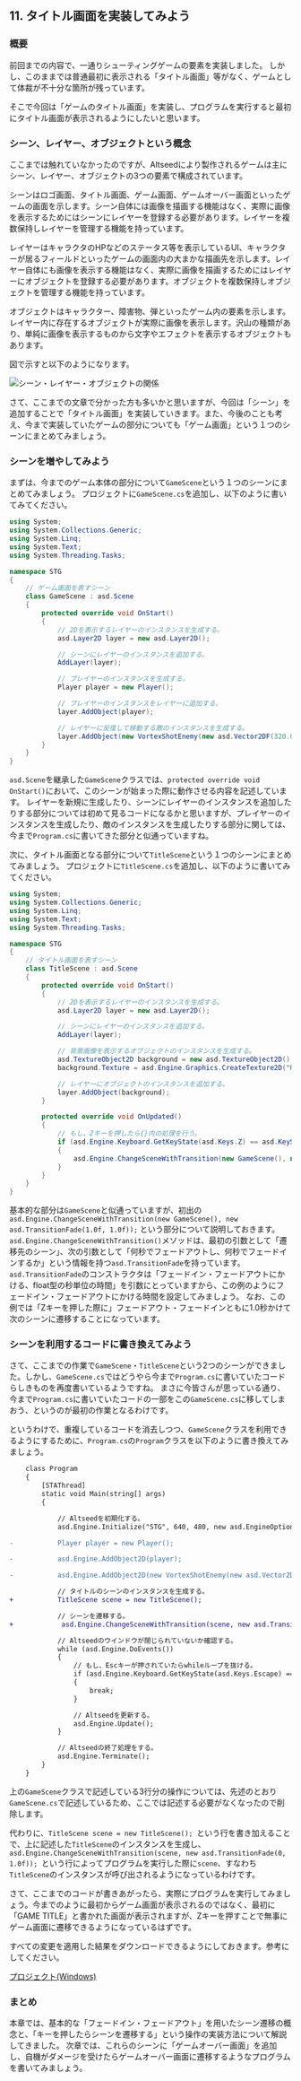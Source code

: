 ## 11. タイトル画面を実装してみよう

### 概要

前回までの内容で、一通りシューティングゲームの要素を実装しました。
しかし、このままでは普通最初に表示される「タイトル画面」等がなく、ゲームとして体裁が不十分な箇所が残っています。

そこで今回は「ゲームのタイトル画面」を実装し、プログラムを実行すると最初にタイトル画面が表示されるようにしたいと思います。

### シーン、レイヤー、オブジェクトという概念

ここまでは触れていなかったのですが、Altseedにより製作されるゲームは主にシーン、レイヤー、オブジェクトの3つの要素で構成されています。

シーンはロゴ画面、タイトル画面、ゲーム画面、ゲームオーバー画面といったゲームの画面を示します。シーン自体には画像を描画する機能はなく、実際に画像を表示するためにはシーンにレイヤーを登録する必要があります。レイヤーを複数保持しレイヤーを管理する機能を持っています。

レイヤーはキャラクタのHPなどのステータス等を表示しているUI、キャラクターが居るフィールドといったゲームの画面内の大まかな描画先を示します。レイヤー自体にも画像を表示する機能はなく、実際に画像を描画するためにはレイヤーにオブジェクトを登録する必要があります。オブジェクトを複数保持しオブジェクトを管理する機能を持っています。

オブジェクトはキャラクター、障害物、弾といったゲーム内の要素を示します。レイヤー内に存在するオブジェクトが実際に画像を表示します。沢山の種類があり、単純に画像を表示するものから文字やエフェクトを表示するオブジェクトもあります。

図で示すと以下のようになります。

![シーン・レイヤー・オブジェクトの関係](img/11_1_BasicDesign.png)

さて、ここまでの文章で分かった方も多いかと思いますが、今回は「シーン」を追加することで「タイトル画面」を実装していきます。また、今後のことも考え、今まで実装していたゲームの部分についても「ゲーム画面」という１つのシーンにまとめてみましょう。

### シーンを増やしてみよう

まずは、今までのゲーム本体の部分について```GameScene```という１つのシーンにまとめてみましょう。
プロジェクトに```GameScene.cs```を追加し、以下のように書いてみてください。

```cs
using System;
using System.Collections.Generic;
using System.Linq;
using System.Text;
using System.Threading.Tasks;

namespace STG
{
	// ゲーム画面を表すシーン
	class GameScene : asd.Scene
	{
		protected override void OnStart()
		{
			// 2Dを表示するレイヤーのインスタンスを生成する。
			asd.Layer2D layer = new asd.Layer2D();

			// シーンにレイヤーのインスタンスを追加する。
			AddLayer(layer);

			// プレイヤーのインスタンスを生成する。
			Player player = new Player();

			// プレイヤーのインスタンスをレイヤーに追加する。
			layer.AddObject(player);

			// レイヤーに反復して移動する敵のインスタンスを生成する。
			layer.AddObject(new VortexShotEnemy(new asd.Vector2DF(320.0f, 100.0f), player));
		}
	}
}
```

```asd.Scene```を継承した```GameScene```クラスでは、```protected override void OnStart()```において、このシーンが始まった際に動作させる内容を記述しています。
レイヤーを新規に生成したり、シーンにレイヤーのインスタンスを追加したりする部分については初めて見るコードになるかと思いますが、プレイヤーのインスタンスを生成したり、敵のインスタンスを生成したりする部分に関しては、今まで```Program.cs```に書いてきた部分と似通っていますね。

次に、タイトル画面となる部分について```TitleScene```という１つのシーンにまとめてみましょう。
プロジェクトに```TitleScene.cs```を追加し、以下のように書いてみてください。

```cs
using System;
using System.Collections.Generic;
using System.Linq;
using System.Text;
using System.Threading.Tasks;

namespace STG
{
	// タイトル画面を表すシーン
	class TitleScene : asd.Scene
	{
		protected override void OnStart()
		{
			// 2Dを表示するレイヤーのインスタンスを生成する。
			asd.Layer2D layer = new asd.Layer2D();

			// シーンにレイヤーのインスタンスを追加する。
			AddLayer(layer);

			// 背景画像を表示するオブジェクトのインスタンスを生成する。
			asd.TextureObject2D background = new asd.TextureObject2D();
			background.Texture = asd.Engine.Graphics.CreateTexture2D("Resources/Title.png");

			// レイヤーにオブジェクトのインスタンスを追加する。
			layer.AddObject(background);
		}

		protected override void OnUpdated()
		{
			// もし、Zキーを押したら{}内の処理を行う。
			if (asd.Engine.Keyboard.GetKeyState(asd.Keys.Z) == asd.KeyState.Push)
			{
				asd.Engine.ChangeSceneWithTransition(new GameScene(), new asd.TransitionFade(1.0f, 1.0f));
			}
		}
	}
}
```

基本的な部分は```GameScene```と似通っていますが、初出の```asd.Engine.ChangeSceneWithTransition(new GameScene(), new asd.TransitionFade(1.0f, 1.0f));``` という部分について説明しておきます。
```asd.Engine.ChangeSceneWithTransition()```メソッドは、最初の引数として「遷移先のシーン」、次の引数として「何秒でフェードアウトし、何秒でフェードインするか」という情報を持つ```asd.TransitionFade```を持っています。```asd.TransitionFade```のコンストラクタは「フェードイン・フェードアウトにかける、float型の秒単位の時間」を引数にとっていますから、この例のようにフェードイン・フェードアウトにかける時間を設定してみましょう。
なお、この例では「Zキーを押した際に」フェードアウト・フェードインともに1.0秒かけて次のシーンに遷移することになっています。

### シーンを利用するコードに書き換えてみよう

さて、ここまでの作業で```GameScene```・```TitleScene```という2つのシーンができました。しかし、```GameScene.cs```ではどうやら今まで```Program.cs```に書いていたコードらしきものを再度書いているようですね。
まさに今皆さんが思っている通り、今まで```Program.cs```に書いていたコードの一部をこの```GameScene.cs```に移してしまおう、というのが最初の作業となるわけです。

というわけで、重複しているコードを消去しつつ、```GameScene```クラスを利用できるようにするために、```Program.cs```の```Program```クラスを以下のように書き換えてみましょう。

```diff
	class Program
	{
		[STAThread]
		static void Main(string[] args)
		{

			// Altseedを初期化する。
			asd.Engine.Initialize("STG", 640, 480, new asd.EngineOption());

-			Player player = new Player();

-			asd.Engine.AddObject2D(player);

-			asd.Engine.AddObject2D(new VortexShotEnemy(new asd.Vector2DF(320.0f, 100.0f), player));

			// タイトルのシーンのインスタンスを生成する。
+			TitleScene scene = new TitleScene();

			// シーンを遷移する。
+            asd.Engine.ChangeSceneWithTransition(scene, new asd.TransitionFade(0, 1.0f));

			// Altseedのウインドウが閉じられていないか確認する。
			while (asd.Engine.DoEvents())
			{
				// もし、Escキーが押されていたらwhileループを抜ける。
				if (asd.Engine.Keyboard.GetKeyState(asd.Keys.Escape) == asd.KeyState.Push)
				{
					break;
				}

				// Altseedを更新する。
				asd.Engine.Update();
			}

			// Altseedの終了処理をする。
			asd.Engine.Terminate();
		}
	}
```

上の```GameScene```クラスで記述している3行分の操作については、先述のとおり```GameScene.cs```で記述しているため、ここでは記述する必要がなくなったので削除します。

代わりに、```TitleScene scene = new TitleScene(); ```という行を書き加えることで、上に記述した```TitleScene```のインスタンスを生成し、```asd.Engine.ChangeSceneWithTransition(scene, new asd.TransitionFade(0, 1.0f)); ```という行によってプログラムを実行した際に```scene```、すなわち```TitleScene```のインスタンスが呼び出されるようになっているわけです。

さて、ここまでのコードが書きあがったら、実際にプログラムを実行してみましょう。今までのように最初からゲーム画面が表示されるのではなく、最初に「GAME TITLE」と書かれた画面が表示されますが、Zキーを押すことで無事にゲーム画面に遷移できるようになっているはずです。

すべての変更を適用した結果をダウンロードできるようにしておきます。参考にしてください。

[プロジェクト(Windows)](Projects/STG11.zip?raw=true)

### まとめ

本章では、基本的な「フェードイン・フェードアウト」を用いたシーン遷移の概念と、「キーを押したらシーンを遷移する」という操作の実装方法について解説してきました。
次章では、これらのシーンに「ゲームオーバー画面」を追加し、自機がダメージを受けたらゲームオーバー画面に遷移するようなプログラムを書いてみましょう。

